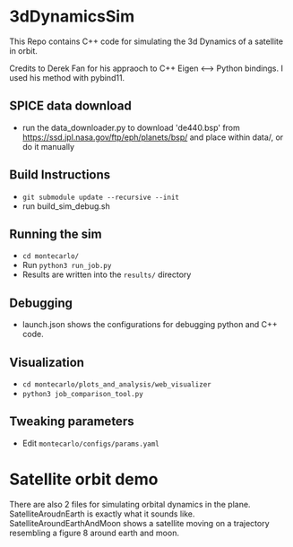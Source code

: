 # 3dDynamicsSim

This Repo contains C++ code for simulating the 3d Dynamics of a satellite  in orbit.

Credits to Derek Fan for his appraoch to C++ Eigen <--> Python bindings. I used his method with pybind11. 

## SPICE data download
- run the data_downloader.py to download 'de440.bsp' from https://ssd.jpl.nasa.gov/ftp/eph/planets/bsp/ and place within data/, or do it manually

## Build Instructions
- `git submodule update --recursive --init `
- run build_sim_debug.sh

## Running the sim
- `cd montecarlo/`
- Run `python3 run_job.py`
- Results are written into the `results/` directory
 
## Debugging
- launch.json shows the configurations for debugging python and C++ code.

## Visualization
- `cd montecarlo/plots_and_analysis/web_visualizer`
- `python3 job_comparison_tool.py`

## Tweaking parameters
- Edit `montecarlo/configs/params.yaml`


# Satellite orbit demo
There are also 2 files for simulating orbital dynamics in the plane. SatelliteAroudnEarth is exactly what it sounds like. SatelliteAroundEarthAndMoon shows a satellite moving on a trajectory resembling a figure 8 around earth and moon. 
